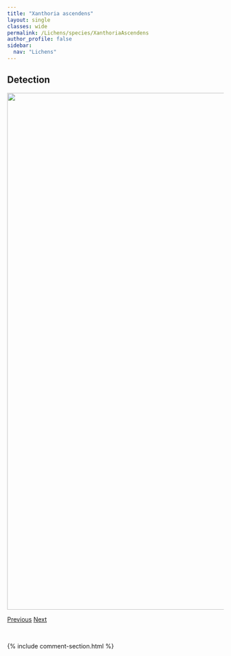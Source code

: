 ```yaml
---
title: "Xanthoria ascendens"
layout: single
classes: wide
permalink: /Lichens/species/XanthoriaAscendens
author_profile: false
sidebar:
  nav: "Lichens"
---
```


<h2>Detection</h2>

<a href="https://drive.google.com/uc?export=view&id=1PM0KRGJm-lvCoaFLagv4PlDL74QaCusA">
<img src="https://drive.google.com/uc?export=view&id=1PM0KRGJm-lvCoaFLagv4PlDL74QaCusA" height = "1200" width = "800">
</a>


<a href="/DevelopmentWebsite/Lichens/species/XanthoparmeliaWyomingica" class="pagination--pager" title="Xanthoparmelia wyomingica">Previous</a> <a href="/DevelopmentWebsite/Lichens/species/XanthoriaCandelaria" class="pagination--pager" title="Xanthoria candelaria">Next</a>

<p>&nbsp;</p>

{% include comment-section.html %}
